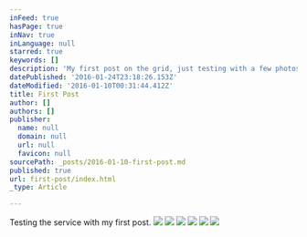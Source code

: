 ```yaml
---
inFeed: true
hasPage: true
inNav: true
inLanguage: null
starred: true
keywords: []
description: 'My first post on the grid, just testing with a few photos.'
datePublished: '2016-01-24T23:18:26.153Z'
dateModified: '2016-01-10T00:31:44.412Z'
title: First Post
author: []
authors: []
publisher:
  name: null
  domain: null
  url: null
  favicon: null
sourcePath: _posts/2016-01-10-first-post.md
published: true
url: first-post/index.html
_type: Article

---
```

Testing the service with my first post.
![](https://the-grid-user-content.s3-us-west-2.amazonaws.com/b37c0fea-70de-49fa-aa81-ab7602b7ab77.jpg)
![](https://the-grid-user-content.s3-us-west-2.amazonaws.com/b90dc55c-33ad-45b7-a18b-7508ef37bfec.jpg)
![](https://the-grid-user-content.s3-us-west-2.amazonaws.com/8ccc4ba0-64ea-44cd-a00b-4af6e60710ce.jpg)
![](https://the-grid-user-content.s3-us-west-2.amazonaws.com/5fd0e79e-9c08-4f54-b03a-0df3c2b356e4.jpg)
![](https://the-grid-user-content.s3-us-west-2.amazonaws.com/a37a5478-f4f0-43e0-9067-3622c961e109.jpg)
![](https://the-grid-user-content.s3-us-west-2.amazonaws.com/23104602-1fe0-4a59-b259-9c2ff2abdbab.jpg)